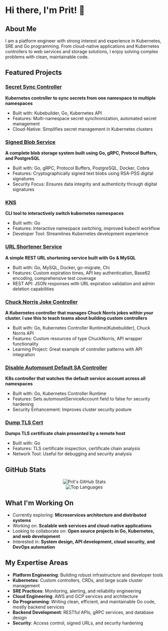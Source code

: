 # Hi there, I'm Prit! 👋

## About Me
I am a platform engineer with strong interest and experience in Kubernetes, SRE and Go programming. From cloud-native applications and Kubernetes controllers to web services and storage solutions, I enjoy solving complex problems with clean, maintainable code.

## Featured Projects

### [Secret Sync Controller](https://github.com/prit342/secret-sync-controller)
**Kubernetes controller to sync secrets from one namespace to multiple namespaces**
- Built with: Kubebuilder, Go, Kubernetes API
- Features: Multi-namespace secret synchronization, automated secret management
- Cloud-Native: Simplifies secret management in Kubernetes clusters

### [Signed Blob Service](https://github.com/prit342/signed-blob-service)
**A complete blob storage system built using Go, gRPC, Protocol Buffers, and PostgreSQL**
- Built with: Go, gRPC, Protocol Buffers, PostgreSQL, Docker, Cobra
- Features: Cryptographically signed text blobs using RSA-PSS digital signatures
- Security Focus: Ensures data integrity and authenticity through digital signatures

### [KNS](https://github.com/prit342/kns)
**CLI tool to interactively switch kubernetes namespaces**
- Built with: Go
- Features: Interactive namespace switching, improved kubectl workflow
- Developer Tool: Streamlines Kubernetes development experience

### [URL Shortener Service](https://github.com/prit342/url-shortener)
**A simple REST URL shortening service built with Go & MySQL**
- Built with: Go, MySQL, Docker, go-migrate, Chi
- Features: Custom expiration times, API key authentication, Base62 encoding, comprehensive test coverage
- REST API: JSON responses with URL expiration validation and admin deletion capabilities

### [Chuck Norris Joke Controller](https://github.com/prit342/chucknorrisjoke-controller)
**A Kubernetes controller that manages Chuck Norris jokes within your cluster. I use this to teach teams about building custom controllers**
- Built with: Go, Kubernetes Controller Runtime(Kubebuilder), Chuck Norris API
- Features: Custom resources of type ChuckNorris, API wrapper functionality
- Learning Project: Great example of controller patterns with API integration

### [Disable Automount Default SA Controller](https://github.com/prit342/disable-automount-default-sa-controller)
**K8s controller that watches the default service account across all namespaces**
- Built with: Go, Kubernetes Controller Runtime
- Features: Sets automountServiceAccount field to false for security hardening
- Security Enhancement: Improves cluster security posture

### [Dump TLS Cert](https://github.com/prit342/dump-tls-cert)
**Dumps TLS certificate chain presented by a remote host**
- Built with: Go
- Features: TLS certificate inspection, certificate chain analysis
- Network Tool: Useful for debugging and security analysis

## GitHub Stats

<div align="center">
  <img src="https://github-readme-stats.vercel.app/api?username=prit342&show_icons=true&theme=dark&hide_border=true&bg_color=0D1117&title_color=58A6FF&text_color=C9D1D9&icon_color=58A6FF" alt="Prit's GitHub Stats" />
</div>

<div align="center">
  <img src="https://github-readme-stats.vercel.app/api/top-langs/?username=prit342&layout=compact&theme=dark&hide_border=true&bg_color=0D1117&title_color=58A6FF&text_color=C9D1D9" alt="Top Languages" />
</div>

## What I'm Working On
- Currently exploring: **Microservices architecture and distributed systems**
- Working on: **Scalable web services and cloud-native applications**
- Looking to collaborate on: **Open source projects in Go, Kubernetes, and web development**
- Interested in: **System design, API development, cloud security, and DevOps automation**

## My Expertise Areas
- **Platform Engineering**: Building robust infrastructure and developer tools
- **Kubernetes**: Custom controllers, CRDs, and large scale cluster management
- **SRE Practices**: Monitoring, alerting, and reliability engineering
- **Cloud Engineering**: AWS and GCP services and architecture
- **Go Programming**: Writing clean, efficient, and maintainable Go code, mostly backend services
- **Backend Development**: RESTful APIs, gRPC services, and database design
- **Security**: Access control, signed URLs, and security hardening
